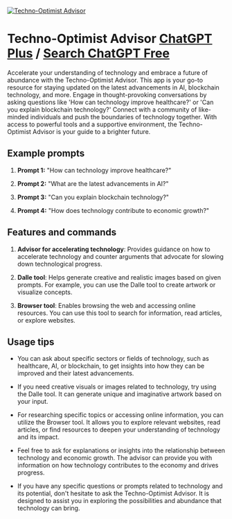 
[![Techno-Optimist Advisor](https://files.oaiusercontent.com/file-8g4Exbq5wBiZeGcpu7tnJ9Uu?se=2123-10-18T01%3A51%3A38Z&sp=r&sv=2021-08-06&sr=b&rscc=max-age%3D31536000%2C%20immutable&rscd=attachment%3B%20filename%3D77f47ea7-b229-4b37-9ac7-12b241638030.png&sig=wYtGRLi%2BsgWhLZx8lZQjazXv3HAOCaMXpX3fLriuM4k%3D)](https://chat.openai.com/g/g-wO3zaULK5-techno-optimist-advisor)

# Techno-Optimist Advisor [ChatGPT Plus](https://chat.openai.com/g/g-wO3zaULK5-techno-optimist-advisor) / [Search ChatGPT Free](https://gptcall.net/index.html#/?search=Techno-Optimist%20Advisor)

Accelerate your understanding of technology and embrace a future of abundance with the Techno-Optimist Advisor. This app is your go-to resource for staying updated on the latest advancements in AI, blockchain technology, and more. Engage in thought-provoking conversations by asking questions like 'How can technology improve healthcare?' or 'Can you explain blockchain technology?' Connect with a community of like-minded individuals and push the boundaries of technology together. With access to powerful tools and a supportive environment, the Techno-Optimist Advisor is your guide to a brighter future.

## Example prompts

1. **Prompt 1:** "How can technology improve healthcare?"

2. **Prompt 2:** "What are the latest advancements in AI?"

3. **Prompt 3:** "Can you explain blockchain technology?"

4. **Prompt 4:** "How does technology contribute to economic growth?"

## Features and commands

1. **Advisor for accelerating technology**: Provides guidance on how to accelerate technology and counter arguments that advocate for slowing down technological progress.

2. **Dalle tool**: Helps generate creative and realistic images based on given prompts. For example, you can use the Dalle tool to create artwork or visualize concepts.

3. **Browser tool**: Enables browsing the web and accessing online resources. You can use this tool to search for information, read articles, or explore websites.

## Usage tips

- You can ask about specific sectors or fields of technology, such as healthcare, AI, or blockchain, to get insights into how they can be improved and their latest advancements.

- If you need creative visuals or images related to technology, try using the Dalle tool. It can generate unique and imaginative artwork based on your input.

- For researching specific topics or accessing online information, you can utilize the Browser tool. It allows you to explore relevant websites, read articles, or find resources to deepen your understanding of technology and its impact.

- Feel free to ask for explanations or insights into the relationship between technology and economic growth. The advisor can provide you with information on how technology contributes to the economy and drives progress.

- If you have any specific questions or prompts related to technology and its potential, don't hesitate to ask the Techno-Optimist Advisor. It is designed to assist you in exploring the possibilities and abundance that technology can bring.


